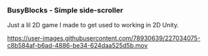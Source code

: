 ### BusyBlocks - Simple side-scroller

Just a lil 2D game I made to get used to working in 2D Unity.

https://user-images.githubusercontent.com/78930639/227034075-c8b584af-b6ad-4886-be34-624daa525d5b.mov

